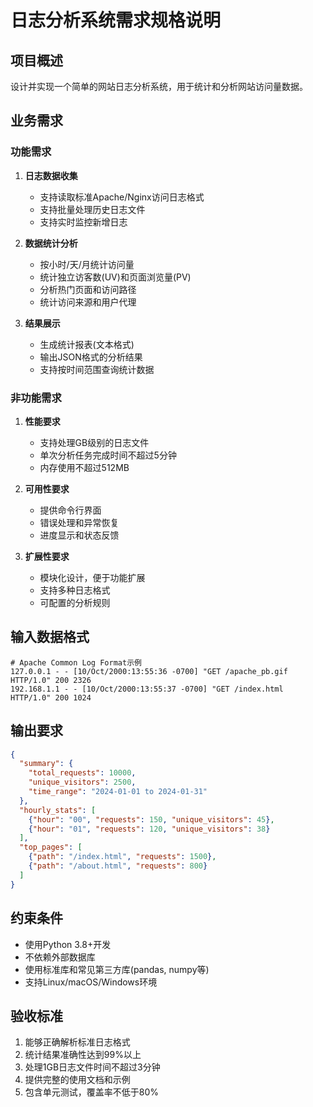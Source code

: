 # 日志分析系统需求规格说明

## 项目概述
设计并实现一个简单的网站日志分析系统，用于统计和分析网站访问量数据。

## 业务需求

### 功能需求
1. **日志数据收集**
   - 支持读取标准Apache/Nginx访问日志格式
   - 支持批量处理历史日志文件
   - 支持实时监控新增日志

2. **数据统计分析**
   - 按小时/天/月统计访问量
   - 统计独立访客数(UV)和页面浏览量(PV)
   - 分析热门页面和访问路径
   - 统计访问来源和用户代理

3. **结果展示**
   - 生成统计报表(文本格式)
   - 输出JSON格式的分析结果
   - 支持按时间范围查询统计数据

### 非功能需求
1. **性能要求**
   - 支持处理GB级别的日志文件
   - 单次分析任务完成时间不超过5分钟
   - 内存使用不超过512MB

2. **可用性要求**
   - 提供命令行界面
   - 错误处理和异常恢复
   - 进度显示和状态反馈

3. **扩展性要求**
   - 模块化设计，便于功能扩展
   - 支持多种日志格式
   - 可配置的分析规则

## 输入数据格式
```
# Apache Common Log Format示例
127.0.0.1 - - [10/Oct/2000:13:55:36 -0700] "GET /apache_pb.gif HTTP/1.0" 200 2326
192.168.1.1 - - [10/Oct/2000:13:55:37 -0700] "GET /index.html HTTP/1.0" 200 1024
```

## 输出要求
```json
{
  "summary": {
    "total_requests": 10000,
    "unique_visitors": 2500,
    "time_range": "2024-01-01 to 2024-01-31"
  },
  "hourly_stats": [
    {"hour": "00", "requests": 150, "unique_visitors": 45},
    {"hour": "01", "requests": 120, "unique_visitors": 38}
  ],
  "top_pages": [
    {"path": "/index.html", "requests": 1500},
    {"path": "/about.html", "requests": 800}
  ]
}
```

## 约束条件
- 使用Python 3.8+开发
- 不依赖外部数据库
- 使用标准库和常见第三方库(pandas, numpy等)
- 支持Linux/macOS/Windows环境

## 验收标准
1. 能够正确解析标准日志格式
2. 统计结果准确性达到99%以上
3. 处理1GB日志文件时间不超过3分钟
4. 提供完整的使用文档和示例
5. 包含单元测试，覆盖率不低于80%
